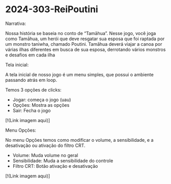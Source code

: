 # 2024-303-ReiPoutini
Narrativa:

  Nossa história se baseia no conto de “Tamāhua”. Nesse jogo, você joga como Tamāhua, um herói que deve resgatar sua esposa que foi raptada por um monstro taniwha, chamado Poutini. Tamāhua deverá viajar a canoa por várias ilhas diferentes em busca de sua esposa, derrotando vários monstros e desafios em cada ilha

Tela inicial:

  A tela inicial de nosso jogo é um menu simples, que possui o ambiente passando atrás em loop.

Temos 3 opções de clicks:

- Jogar: começa o jogo (uau)
- Opções: Mostra as opções
- Sair: Fecha o jogo
  
[!(Link imagem aqui)]

Menu Opções:

  No menu Opções temos como modificar o volume, a sensibilidade, e a desativação ou ativação do filtro CRT.

- Volume: Muda volume no geral
- Sensibilidade: Muda a sensibilidade do controle
- Filtro CRT: Botão ativação e desativação

[!(Link imagem aqui)]
